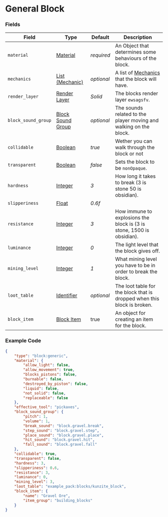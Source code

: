# General Block

### Fields

   Field   | Type | Default | Description
-----------|------|---------|-------------
`material` | [Material](../block/materials.md) | *required* | An Object that determines some behaviours of the block.
`mechanics` | [List (Mechanic)](../block/materials.md) | *optional* | A list of [Mechanics]() that the block will have.
`render_layer` | [Render Layer](../../data_types/tool_types) | *Solid* | The blocks render layer `ewsagsfv`.
`block_sound_group` | [Block Sound Group](../block/sounds.md) | *optional* | The sounds related to the player moving and walking on the block.
`collidable` | [Boolean](../submodules/apoli-docs/docs/data_types/boolean.md) | *true* | Wether you can walk through the block or not
`transparent` | [Boolean](../submodules/apoli-docs/docs/data_types/boolean.md) | *false* | Sets the block to be `nonOpaque`.
`hardness` | [Integer](../submodules/apoli-docs/docs/data_types/integer.md) | *3* | How long it takes to break (3 is stone 50 is obsidian).
`slipperiness` | [Float](../submodules/apoli-docs/docs/data_types/float.md) | *0.6f* | 
`resistance` | [Integer](../submodules/apoli-docs/docs/data_types/integer.md) | *3* | How immune to explosions the block is (3 is stone, 1500 is obsidian).
`luminance` | [Integer](../submodules/apoli-docs/docs/data_types/integer.md) | *0* | The light level that the block gives off.
`mining_level` | [Integer](../submodules/apoli-docs/docs/data_types/integer.md) | *1* | What mining level you have to be in order to break the block.
`loot_table` | [Identifier](../submodules/apoli-docs/docs/data_types/identifier.md) | *optional* | The loot table for the block that is dropped when this block is broken.
`block_item` | [Block Item](../submodules/apoli-docs/docs/data_types/boolean.md) | true | An object for creating an item for the block.

### Example Code

```json
{
	"type": "block:generic",
	"material": {
		"allow_light": false,
		"allow_movement": true,
		"blocks_pistons": false,
		"burnable": false,
		"destroyed_by_piston": false,
		"liquid": false,
		"not_solid": false,
		"replaceable": false
	},
	"effective_tool": "pickaxes",
	"block_sound_group": {
		"pitch": 1,
		"volume": 1,
		"break_sound": "block.gravel.break",
		"step_sound": "block.gravel.step",
		"place_sound": "block.gravel.place",
		"hit_sound": "block.gravel.hit",
		"fall_sound": "block.gravel.fall"
	},
	"collidable": true,
	"transparent": false,
	"hardness": 3,
	"slipperiness": 0.6,
	"resistance": 3,
	"luminance": 0,
	"mining_level": 3,
	"loot_table": "example_pack:blocks/kunzite_block",
	"block_item": {
		"name": "Gravel Ore",
		"item_group": "building_blocks"
	}
}
```